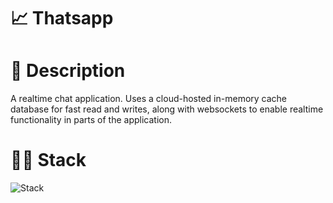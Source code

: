 # 📈 Thatsapp

# 📃 Description

A realtime chat application. Uses a cloud-hosted in-memory cache database for fast read and writes, along with websockets to enable realtime functionality in parts of the application.

# 👨‍💻 Stack
![Stack](https://skillicons.dev/icons?i=ts,next,tailwind,redis)